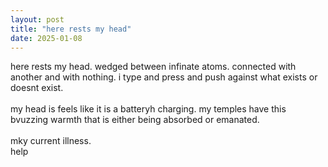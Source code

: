```yaml
---
layout: post
title: "here rests my head"
date: 2025-01-08
---
```


here rests my head. wedged between infinate atoms. connected with another and with nothing. i type and press and push against what exists or doesnt exist.
<br /><br />my head is feels like it is a batteryh charging. my temples have this bvuzzing warmth that is either being absorbed or emanated.
<br /><br />mky current illness.
<br />help
